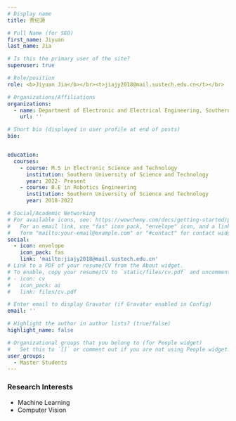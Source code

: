 ```yaml
---
# Display name
title: 贾纪源

# Full Name (for SEO)
first_name: Jiyuan
last_name: Jia

# Is this the primary user of the site?
superuser: true

# Role/position
role: <b>Jiyuan Jia</b></br><t>jiajy2018@mail.sustech.edu.cn</t></br>

# Organizations/Affiliations
organizations:
  - name: Department of Electronic and Electrical Engineering, Southern University of Science and Technology
    url: ''

# Short bio (displayed in user profile at end of posts)
bio:


education:
  courses:
    - course: M.S in Electronic Science and Technology
      institution: Southern University of Science and Technology
      year: 2022- Present
    - course: B.E in Robotics Engineering
      institution: Southern University of Science and Technology
      year: 2018-2022

# Social/Academic Networking
# For available icons, see: https://wowchemy.com/docs/getting-started/page-builder/#icons
#   For an email link, use "fas" icon pack, "envelope" icon, and a link in the
#   form "mailto:your-email@example.com" or "#contact" for contact widget.
social:
  - icon: envelope
    icon_pack: fas
    link: 'mailto:jiajy2018@mail.sustech.edu.cn'
# Link to a PDF of your resume/CV from the About widget.
# To enable, copy your resume/CV to `static/files/cv.pdf` and uncomment the lines below.
# - icon: cv
#   icon_pack: ai
#   link: files/cv.pdf

# Enter email to display Gravatar (if Gravatar enabled in Config)
email: ''

# Highlight the author in author lists? (true/false)
highlight_name: false

# Organizational groups that you belong to (for People widget)
#   Set this to `[]` or comment out if you are not using People widget.
user_groups:
  - Master Students
---
```



### **Research Interests**
* Machine Learning
* Computer Vision
